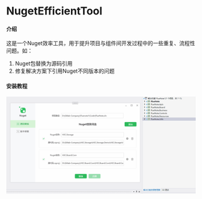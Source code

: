 # NugetEfficientTool

#### 介绍
这是一个Nuget效率工具，用于提升项目与组件间开发过程中的一些重复、流程性问题。如：
1. Nuget包替换为源码引用
2. 修复解决方案下引用Nuget不同版本的问题


#### 安装教程
![使用指导](Readme/introduction.gif)
